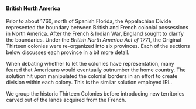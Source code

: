 #### British North America

Prior to about 1760, north of Spanish Florida, the Appalachian Divide represented the boundary between British and French colonial possessions in North America. After the French & Indian War, England sought to clarify the boundaries. Under the _British North America Act of 1771_, the Original Thirteen colonies were re-organized into six provinces. Each of the sections below discusses each province in a bit more detail.

When debating whether to let the colonies have representation, many feared that Americans would eventually outnumber the home country. The solution hit upon manipulated the colonial borders in an effort to create division within each colony. This is the similar solution employed IRL.

We group the historic Thirteen Colonies before introducing new territories carved out of the lands acquired from the French.
